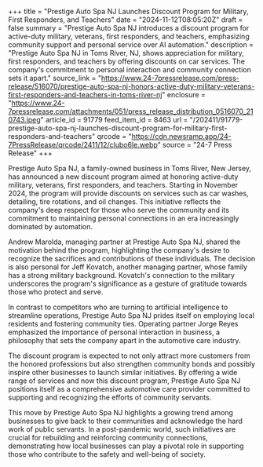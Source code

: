 +++
title = "Prestige Auto Spa NJ Launches Discount Program for Military, First Responders, and Teachers"
date = "2024-11-12T08:05:20Z"
draft = false
summary = "Prestige Auto Spa NJ introduces a discount program for active-duty military, veterans, first responders, and teachers, emphasizing community support and personal service over AI automation."
description = "Prestige Auto Spa NJ in Toms River, NJ, shows appreciation for military, first responders, and teachers by offering discounts on car services. The company's commitment to personal interaction and community connection sets it apart."
source_link = "https://www.24-7pressrelease.com/press-release/516070/prestige-auto-spa-nj-honors-active-duty-military-veterans-first-responders-and-teachers-in-toms-river-nj"
enclosure = "https://www.24-7pressrelease.com/attachments/051/press_release_distribution_0516070_210743.jpeg"
article_id = 91779
feed_item_id = 8463
url = "/202411/91779-prestige-auto-spa-nj-launches-discount-program-for-military-first-responders-and-teachers"
qrcode = "https://cdn.newsramp.app/24-7PressRelease/qrcode/2411/12/clubo6Ie.webp"
source = "24-7 Press Release"
+++

<p>Prestige Auto Spa NJ, a family-owned business in Toms River, New Jersey, has announced a new discount program aimed at honoring active-duty military, veterans, first responders, and teachers. Starting in November 2024, the program will provide discounts on services such as car washes, detailing, tire rotations, and oil changes. This initiative reflects the company's deep respect for those who serve the community and its commitment to maintaining personal connections in an era increasingly dominated by automation.</p><p>Andrew Marolda, managing partner at Prestige Auto Spa NJ, shared the motivation behind the program, highlighting the company's desire to recognize the sacrifices and contributions of these individuals. The decision is also personal for Jeff Kovatch, another managing partner, whose family has a strong military background. Kovatch's connection to the military underscores the program's significance as a gesture of gratitude towards those who protect and serve.</p><p>In contrast to competitors who are turning to artificial intelligence to streamline operations, Prestige Auto Spa NJ prides itself on employing local residents and fostering community ties. Operating partner Jorge Reyes emphasized the importance of personal interaction in business, a philosophy that sets the company apart in the automotive care industry.</p><p>The discount program is expected to not only attract more customers from the honored professions but also strengthen community bonds and possibly inspire other businesses to launch similar initiatives. By offering a wide range of services and now this discount program, Prestige Auto Spa NJ positions itself as a comprehensive automotive care provider committed to supporting and recognizing the efforts of community servants.</p><p>This move by Prestige Auto Spa NJ highlights a growing trend among businesses to give back to their communities and acknowledge the hard work of public servants. In a post-pandemic world, such initiatives are crucial for rebuilding and reinforcing community connections, demonstrating how local businesses can play a pivotal role in supporting those who contribute to the safety and well-being of society.</p>